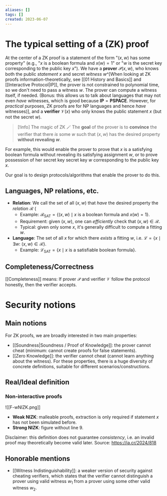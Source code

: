 ```yaml
---
aliases: []
tags: []
created: 2023-06-07
---
```


# The typical setting of a (ZK) proof
At the center of a ZK proof is a statement of the form "$(x,w)$ has some property" (e.g., "$x$ is a boolean formula and $x(w) = 1$" or "$w$ is the secret key corresponding to the public key $x$"). 
We have a **prover** $\mathcal{P}(x,w)$, who knows both the public *statement* $x$ and secret *witness* $w$^[When looking at ZK proofs information-theoretically, see [[01 History and Basics]] and [[Interactive Protocol|IP]], the prover is not constrained to polynomial time, so we don't need to pass a witness $w$. The prover can compute a witness itself, if needed. (Bonus: this allows us to talk about languages that may not even *have* witnesses, which is good because $\mathbf{IP} = \mathbf{PSPACE}$. However, for *practical* purposes, ZK proofs are for $\mathrm{NP}$ languages and hence *have* witnesses)], and a **verifier** $\mathcal{V}(x)$ who only knows the public statement $x$ (but not the secret $w$). 

> [!info] The magic of ZK 🪄
> The **goal** of the prover is to **convince** the verifier that there *is* some $w$ such that $(x,w)$ has the desired property **without revealing $w$**. 

For example, this would enable the prover to prove that $x$ is a satisfying boolean formula without revealing its satisfying assignment $w$, or to prove possession of her secret key secret key $w$ corresponding to the public key $x$.

Our goal is to design protocols/algorithms that enable the prover to do this.

## Languages, NP relations, etc.
- **Relation**: We call the set of all $(x,w)$ that *have* the desired property the *relation* $\mathcal{R}$ (
	- Example: $\mathcal{R}_\mathrm{SAT} = \{(x,w) \mid x \text{ is a boolean formula and } x(w) = 1\}$. 
	- Requirement: given $(x,w)$, one can *efficiently* check that $(x,w)\in \mathcal{R}$.
	- Typical: given only some $x$, it's generally difficult to compute a fitting $w$.
- **Language**: The set of all $x$ for which there *exists* a fitting $w$, i.e. $\mathcal{L} = \{x \mid \exists w:\ (x,w) \in \mathcal{R}\}$. 
	- Example: $\mathcal{L}_\mathrm{SAT} = \{x \mid x\text{ is a satisfiable boolean formula}\}$.

## Completeness/Correctness
[[Completeness]] means: If prover $\mathcal{P}$ and verifier $\mathcal{V}$ follow the protocol honestly, then the verifier accepts. 

# Security notions

## Main notions
For ZK proofs, we are broadly interested in two main properties: 
- [[Soundness|Soundness / Proof of Knowledge]]: the prover cannot cheat (minimum: cannot create proofs for false statements).
- [[Zero Knowledge]]: the verifier cannot cheat (cannot learn anything about the witness).
For these properties, there is a huge diversity of concrete definitions, suitable for different scenarios/constructions.

## Real/Ideal definition
### Non-interactive proofs
![[F-wNIZK.png]]
- **Weak NIZK**: malleable proofs, extraction is only required if statement $x$ has not been simulated before.
- **Strong NIZK**: figure without line 9.

Disclaimer: this definition does not guarantee *consistency*, i.e. an invalid proof may theoretically become valid later. 
Source: https://ia.cr/2024/818
## Honorable mentions
- [[Witness Indistinguishability]]: a weaker version of security against cheating verifiers, which states that the verifier cannot distinguish a prover using valid witness $w_1$ from a prover using some other valid witness $w_2$.